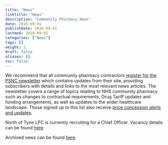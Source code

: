 ```yaml
---
title: "News"
linktitle: "News"
description: "Community Pharmacy News"
date: 2018-09-01
publishdate: 2018-09-01
lastmod: 2018-09-01
categories: ["News"]
tags: []
weight: 1
draft: false
aliases: []
toc: false
---
```


We recommend that all community pharmacy contractors [register for the PSNC newsletter](https://psnc.org.uk/latest-news/email-sign-up/) 
which contains updates from their site, providing subscribers with details and links to the most relevant news articles. 
The newsletter covers a range of topics relating to NHS community pharmacy such as changes to contractual requirements, 
Drug Tariff updates and funding arrangements, as well as updates to the wider healthcare landscape. Those signed up to 
this list also receive [price concession alerts and updates](https://psnc.org.uk/dispensing-supply/supply-chain/generic-shortages/).  


North of Tyne LPC is currently recruiting for a Chief Officer. Vacancy details can be found [here](https://www.indeed.co.uk/jobs?q=north%20of%20tyne%20lpc&l=North%20East&vjk=d06cc3810118ebec)


Archived news can be found [here](/news/archive/).  
